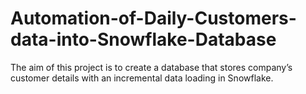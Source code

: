 # Automation-of-Daily-Customers-data-into-Snowflake-Database
The aim of this project is to create a database that stores company’s customer details with an incremental data loading in Snowflake. 
